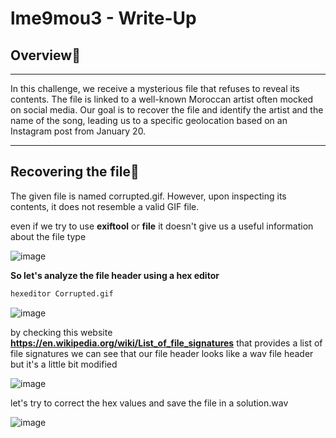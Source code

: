 # lme9mou3 - Write-Up
## **Overview📄**

---

In this challenge, we receive a mysterious file that refuses to reveal its contents. The file is linked to a well-known Moroccan artist often mocked on social media. Our goal is to recover the file and identify the artist and the name of the song, leading us to a specific geolocation based on an Instagram post from January 20.

---

## **Recovering the file🧐**

The given file is named corrupted.gif. However, upon inspecting its contents, it does not resemble a valid GIF file.

even if we try to use **exiftool** or **file** it doesn't give us a useful information about the file type 

![image](https://github.com/user-attachments/assets/c2745aba-b979-4e31-a84a-b7710cd95875)

**So let's analyze the file header using a hex editor**
```bash
hexeditor Corrupted.gif 
```

![image](https://github.com/user-attachments/assets/b07e7b79-c3ac-4d44-ba7f-49a60bc00c92)

by checking this website **https://en.wikipedia.org/wiki/List_of_file_signatures** that provides a list of file signatures
we can see that our file header looks like a wav file header but it's a little bit modified

![image](https://github.com/user-attachments/assets/caf2994a-bd09-4dda-92e6-5bff52e0f4a7)

let's try to correct the hex values and save the file in a solution.wav

![image](https://github.com/user-attachments/assets/077e3b3a-b326-49f1-b4bb-07b012ad66b2)




